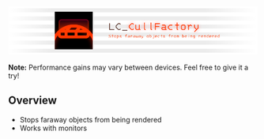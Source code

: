 ![Banner](https://github.com/2394425147/LC_CullFactory/blob/master/CullFactory/Documentation/banner.png)

**Note:** Performance gains may vary between devices. Feel free to give it a try!

## Overview

- Stops faraway objects from being rendered
- Works with monitors

